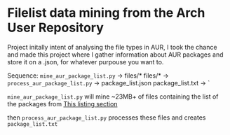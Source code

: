 # Filelist data mining from the Arch User Repository

Project initally  intent of analysing the file types in AUR, I took the chance and made this project where
I gather information about AUR packages and store it on a .json, for whatever purpouse you want to.



Sequence:
`mine_aur_package_list.py` -> files/*
files/* -> `process_aur_package_list.py` -> package_list.json
package_list.txt -> 
`



`mine_aur_package_list.py` will mine ~23MB+ of files containing the list of the packages
from [This listing section](https://aur.archlinux.org/packages/?O=0&PP=250)

then `process_aur_package_list.py` processes these files and creates `package_list.txt`


